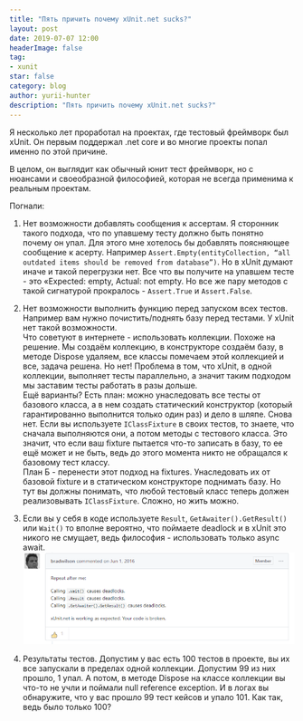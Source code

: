 ```yaml
---
title: "Пять причить почему xUnit.net sucks?"
layout: post
date: 2019-07-07 12:00
headerImage: false
tag:
- xunit
star: false
category: blog
author: yurii-hunter
description: "Пять причить почему xUnit.net sucks?"
---
```

Я несколько лет проработал на проектах, где тестовый фреймворк был xUnit. Он первым поддержал .net core и во многие проекты попал именно по этой причине.

В целом, он выглядит как обычный юнит тест фреймворк, но с нюансами и своеобразной философией, которая не всегда применима к реальным проектам.

Погнали:

1) Нет возможности добавлять сообщения к ассертам. Я сторонник такого подхода, что по упавшему тесту должно быть понятно почему он упал. Для этого мне хотелось бы добавлять поясняющее сообщение к асерту. Например `Assert.Empty(entityCollection, “all outdated items should be removed from database”)`. Но в xUnit думают иначе и такой перегрузки нет. Все что вы получите на упавшем тесте - это «Еxpected: empty, Actual: not empty. Но все же пару методов с такой сигнатурой прокралось - `Assert.True` и `Assert.False`.

2) Нет возможности выполнить функцию перед запуском всех тестов. Например вам нужно почистить/поднять базу перед тестами. У xUnit нет такой возможности.  
Что советуют в интернете - использовать коллекции. Похоже на решение. Мы создаём коллекцию, в конструкторе создаём базу, в методе Dispose удаляем, все классы помечаем этой коллекцией и все, задача решена. Но нет! Проблема в том, что xUnit, в одной коллекции, выполняет тесты параллельно, а значит таким подходом мы заставим тесты работать в разы дольше.  
Ещё варианты? Есть план: можно унаследовать все тесты от базового класса, а в нем создать статический конструктор (который гарантированно выполнится только один раз) и дело в шляпе. Снова нет. Если вы используете `IClassFixture` в своих тестов, то знаете, что сначала выполняются они, а потом методы с тестового класса. Это значит, что если ваш fixture пытается что-то записать в базу, то ее ещё может и не быть, ведь до этого момента никто не обращался к базовому тест классу.  
План Б - перенести этот подход на fixtures. Унаследовать их от базовой fixture и в статическом конструкторе поднимать базу. Но тут вы должны понимать, что любой тестовый класс теперь должен реализовывать `IClassFixture`. Сложно, но жить можно.

3) Если вы у cебя в коде используете `Result`, `GetAwaiter().GetResult()` или `Wait()` то вполне вероятно, что поймаете deadlock и в xUnit это никого не смущает, ведь философия - использовать только async await.
![xunit deadlock](/assets/images/xunit-position.png)

4) Результаты тестов. Допустим у вас есть 100 тестов в проекте, вы их все запускали в пределах одной коллекции. Допустим 99 из них прошло, 1 упал. А потом, в методе Dispose на классе коллекции вы что-то не учли и поймали null reference exception. И в логах вы обнаружите, что у вас прошло 99 тест кейсов и упало 101. Как так, ведь было только 100?

